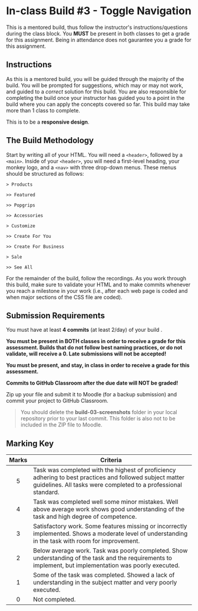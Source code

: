# In-class Build #3 - Toggle Navigation
This is a mentored build, thus follow the instructor's instructions/questions during the class block. You **MUST** be present in both classes to get a grade for this assignment. Being in attendance does not gaurantee you a grade for this assignment.

## Instructions
As this is a mentored build, you will be guided through the majority of the build. You will be prompted for suggestions, which may or may not work, and guided to a _correct_ solution for this build. You are also responsible for completing the build once your instructor has guided you to a point in the build where you can apply the concepts covered so far. This build may take more than 1 class to complete.

This is to be a **responsive design**.

## The Build Methodology
Start by writing all of your HTML. You will need a `<header>`, followed by a `<main>`. Inside of your `<header>`, you will need a first-level heading, your monkey logo, and a `<nav>` with three drop-down menus. These menus should be structured as follows: 

	> Products

	>> Featured

	>> Popgrips

	>> Accessories

	> Customize

	>> Create For You

	>> Create For Business

	> Sale

	>> See All 

For the remainder of the build, follow the recordings. As you work through this build, make sure to validate your HTML and to make commits whenever you reach a milestone in your work (i.e., after each web page is coded and when major sections of the CSS file are coded). 

## Submission Requirements
You must have at least **4 commits** (at least 2/day) of your build .

**You must be present in BOTH classes in order to receive a grade for this assessment. Builds that do not follow best naming practices, or do not validate, will receive a 0. Late submissions will not be accepted!**

**You must be present, and stay, in class in order to receive a grade for this assessment.**

**Commits to GitHub Classroom after the due date will NOT be graded!**

Zip up your file and submit it to Moodle (for a backup submission) and commit your project to GitHub Classroom.

> You should delete the **build-03-screenshots** folder in your local repository prior to your last commit. This folder is also not to be included in the ZIP file to Moodle.

## Marking Key
| **Marks** | **Criteria** |
| :---: |--------------|
| 5 | Task was completed with the highest of proficiency adhering to best practices and followed subject matter  guidelines. All tasks were completed to a professional standard. |
| 4 | Task was completed well some minor mistakes. Well above average work shows good understanding of the task and high degree of competence. |
| 3 | Satisfactory work. Some features missing or incorrectly implemented. Shows a moderate level of understanding in the task with room for improvement. |
| 2 | Below average work. Task was poorly completed. Show understanding of the task and the requirements to implement, but implementation was poorly executed. |
| 1 | Some of the task was completed. Showed a lack of understanding in the subject matter and very poorly executed. |
| 0 | Not completed. |
